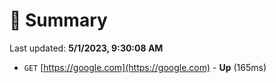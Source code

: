 # 📖 Summary
Last updated: **5/1/2023, 9:30:08 AM**

- `GET` [https://google.com](https://google.com) - **Up** (165ms)
